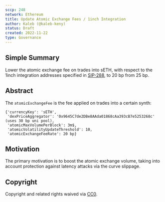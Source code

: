```yaml
---
sccp: 248
network: Ethereum
title: Update Atomic Exchange Fees / 1inch Integration
author: Kaleb (@kaleb-keny)
status: Draft
created: 2022-11-22
type: Governance
---
```


<!--You can leave these HTML comments in your merged SCCP and delete the visible duplicate text guides, they will not appear and may be helpful to refer to if you edit it again. This is the suggested template for new SCCPs. Note that an SCCP number will be assigned by an editor. When opening a pull request to submit your SCCP, please use an abbreviated title in the filename, `sccp-draft_title_abbrev.md`. The title should be 44 characters or less.-->

## Simple Summary

<!--"If you can't explain it simply, you don't understand it well enough." Provide a simplified and layman-accessible explanation of the SCCP.-->

Lower the atomic exchange fee on trades into sETH, with respect to the 1inch integration addresses specified in [SIP-288](https://sips.synthetix.io/sips/sip-288/), to 20 bp from 25 bp. 

## Abstract

<!--A short (~200 word) description of the variable change proposed.-->

The `atomicExchangeFee` is the fee applied on trades into a certain synth:

```
{'currencyKey': 'sETH',
 'dexPriceAggregator': '0x9645C7de2DBe8AAda01868cAa393cB7e5253268c' (uses 30 bp uni pool),
 'atomicMaxVolumePerBlock': 3m$,
 'atomicVolatilityUpdateThreshold': 10,
 'atomicExchangeFeeRate': 20 bp}
```

## Motivation

<!--The motivation is critical for SCCPs that want to update variables within Synthetix. It should clearly explain why the existing variable is not incentive aligned. SCCP submissions without sufficient motivation may be rejected outright.-->

The primary motivation is to boost the atomic exchange volume, taking into account protection against latency attacks via the curve slippage. 

## Copyright

Copyright and related rights waived via [CC0](https://creativecommons.org/publicdomain/zero/1.0/).